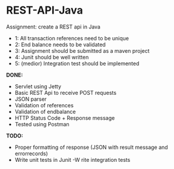 # REST-API-Java

Assignment: create a REST api in Java

- 1: All transaction references need to be unique
- 2: End balance needs to be validated
- 3: Assignment should be submitted as a maven project
- 4: Junit should be well written
- 5: (medior) Integration test should be implemented

**DONE:**
- Servlet using Jetty
- Basic REST Api to receive POST requests
- JSON parser
- Validation of references
- Validation of endbalance
- HTTP Status Code + Response message
- Tested using Postman

**TODO:**
- Proper formatting of response (JSON with result message and errorrecords)
- Write unit tests in Junit
-W rite integration tests 
